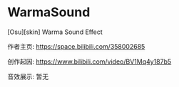 # WarmaSound
[Osu][skin] Warma Sound Effect


作者主页:
https://space.bilibili.com/358002685

创作起因:
https://www.bilibili.com/video/BV1Mq4y187b5

音效展示:
暂无
